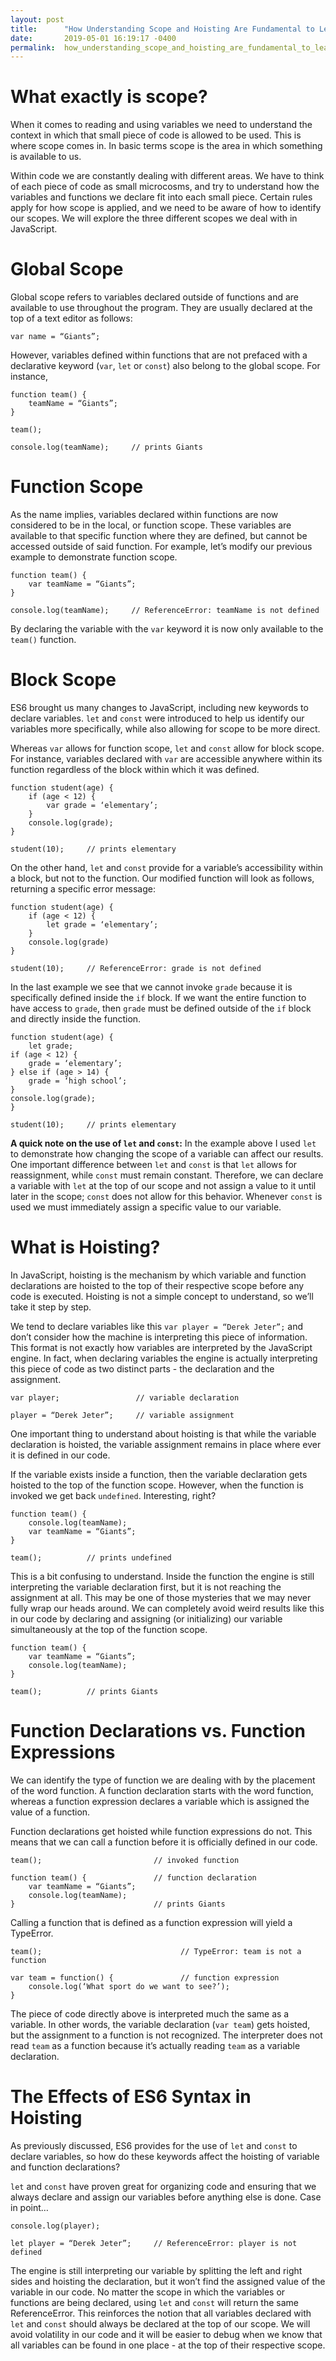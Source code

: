 ```yaml
---
layout: post
title:      "How Understanding Scope and Hoisting Are Fundamental to Learning JavaScript"
date:       2019-05-01 16:19:17 -0400
permalink:  how_understanding_scope_and_hoisting_are_fundamental_to_learning_javascript
---
```


# **What exactly is scope?**

When it comes to reading and using variables we need to understand the context in which that small piece of code is allowed to be used.  This is where scope comes in.  In basic terms scope is the area in which something is available to us.  

Within code we are constantly dealing with different areas. We have to think of each piece of code as small microcosms, and try to understand how the variables and functions we declare fit into each small piece.  Certain rules apply for how scope is applied, and we need to be aware of how to identify our scopes.  We will explore the three different scopes we deal with in JavaScript.  

# **Global Scope**

Global scope refers to variables declared outside of functions and are available to use throughout the program. They are usually declared at the top of a text editor as follows: 

`var name = “Giants”;`

However, variables defined within functions that are not prefaced with a declarative keyword (`var`, `let` or `const`) also belong to the global scope.  For instance, 

```
function team() {
	teamName = “Giants”;
}

team();

console.log(teamName);     // prints Giants
```

# **Function Scope**

As the name implies, variables declared within functions are now considered to be in the local, or function scope.  These variables are available to that specific function where they are defined, but cannot be accessed outside of said function.  For example, let’s modify our previous example to demonstrate function scope. 

```
function team() {
	var teamName = “Giants”;
}

console.log(teamName);     // ReferenceError: teamName is not defined
```

By declaring the variable with the `var` keyword it is now only available to the `team()` function.  

# **Block Scope**

ES6 brought us many changes to JavaScript, including new keywords to declare variables.  `let` and `const` were introduced to help us identify our variables more specifically, while also allowing for scope to be more direct.  

Whereas `var` allows for function scope, `let` and `const` allow for block scope.  For instance, variables declared with `var` are accessible anywhere within its function regardless of the block within which it was defined.  

```
function student(age) {
	if (age < 12) {
		var grade = ‘elementary’;
	}
	console.log(grade);
}

student(10);     // prints elementary 
```

On the other hand, `let` and `const` provide for a variable’s accessibility within a block, but not to the function.  Our modified function will look as follows, returning a specific error message:

```
function student(age) {
	if (age < 12) {
		let grade = ‘elementary’;
	}
	console.log(grade)
}

student(10);     // ReferenceError: grade is not defined
```

In the last example we see that we cannot invoke `grade` because it is specifically defined inside the `if` block.  If we want the entire function to have access to `grade`, then `grade` must be defined outside of the `if` block and directly inside the function. 

```
function student(age) {
	let grade;
if (age < 12) {
	grade = ‘elementary’;
} else if (age > 14) {
	grade = ‘high school’;
}
console.log(grade);
}

student(10);     // prints elementary
```

**A quick note on the use of `let` and `const`:** In the example above I used `let` to demonstrate how changing the scope of a variable can affect our results.  One important difference between `let` and `const` is that `let` allows for reassignment, while `const` must remain constant.  Therefore, we can declare a variable with `let` at the top of our scope and not assign a value to it until later in the scope; `const` does not allow for this behavior.  Whenever `const` is used we must immediately assign a specific value to our variable.  
	
# **What is Hoisting?**

In JavaScript, hoisting is the mechanism by which variable and function declarations are hoisted to the top of their respective scope before any code is executed.  Hoisting is not a simple concept to understand, so we’ll take it step by step.  

We tend to declare variables like this `var player = “Derek Jeter”;` and don’t consider how the machine is interpreting this piece of information.  This format is not exactly how variables are interpreted by the JavaScript engine.  In fact, when declaring variables the engine is actually interpreting this piece of code as two distinct parts - the declaration and the assignment. 

```
var player;                 // variable declaration
 
player = “Derek Jeter”;     // variable assignment
```

One important thing to understand about hoisting is that while the variable declaration is hoisted, the variable assignment remains in place where ever it is defined in our code. 

If the variable exists inside a function, then the variable declaration gets hoisted to the top of the function scope.  However, when the function is invoked we get back `undefined`.  Interesting, right?

```
function team() {
	console.log(teamName);
	var teamName = “Giants”;
}

team();          // prints undefined
```

This is a bit confusing to understand.  Inside the function the engine is still interpreting the variable declaration first, but it is not reaching the assignment at all.  This may be one of those mysteries that we may never fully wrap our heads around.  We can completely avoid weird results like this in our code by declaring and assigning (or initializing) our variable simultaneously at the top of the function scope.  

```
function team() {
	var teamName = “Giants”;
	console.log(teamName);
}

team();          // prints Giants
```


# **Function Declarations vs. Function Expressions**

We can identify the type of function we are dealing with by the placement of the word function.  A function declaration starts with the word function, whereas a function expression declares a variable which is assigned the value of a function.  

Function declarations get hoisted while function expressions do not.  This means that we can call a function before it is officially defined in our code.   

```
team();                         // invoked function
 
function team() {               // function declaration
	var teamName = “Giants”;
	console.log(teamName);
}                               // prints Giants
```

Calling a function that is defined as a function expression will yield a TypeError.

```
team();                               // TypeError: team is not a function
 
var team = function() {               // function expression
	console.log(‘What sport do we want to see?’);
}
```

The piece of code directly above is interpreted much the same as a variable.  In other words, the variable declaration (`var team`) gets hoisted, but the assignment to a function is not recognized.  The interpreter does not read `team` as a function because it’s actually reading `team` as a variable declaration.

# **The Effects of ES6 Syntax in Hoisting**

As previously discussed, ES6 provides for the use of `let` and `const` to declare variables, so how do these keywords affect the hoisting of variable and function declarations?

`let` and `const` have proven great for organizing code and ensuring that we always declare and assign our variables before anything else is done.  Case in point…

```
console.log(player);

let player = “Derek Jeter”;     // ReferenceError: player is not defined
```

The engine is still interpreting our variable by splitting the left and right sides and hoisting the declaration, but it won’t find the assigned value of the variable in our code.  No matter the scope in which the variables or functions are being declared, using `let` and `const` will return the same ReferenceError.  This reinforces the notion that all variables declared with `let` and `const` should always be declared at the top of our scope.   We will avoid volatility in our code and it will be easier to debug when we know that all variables can be found in one place - at the top of their respective scope.
